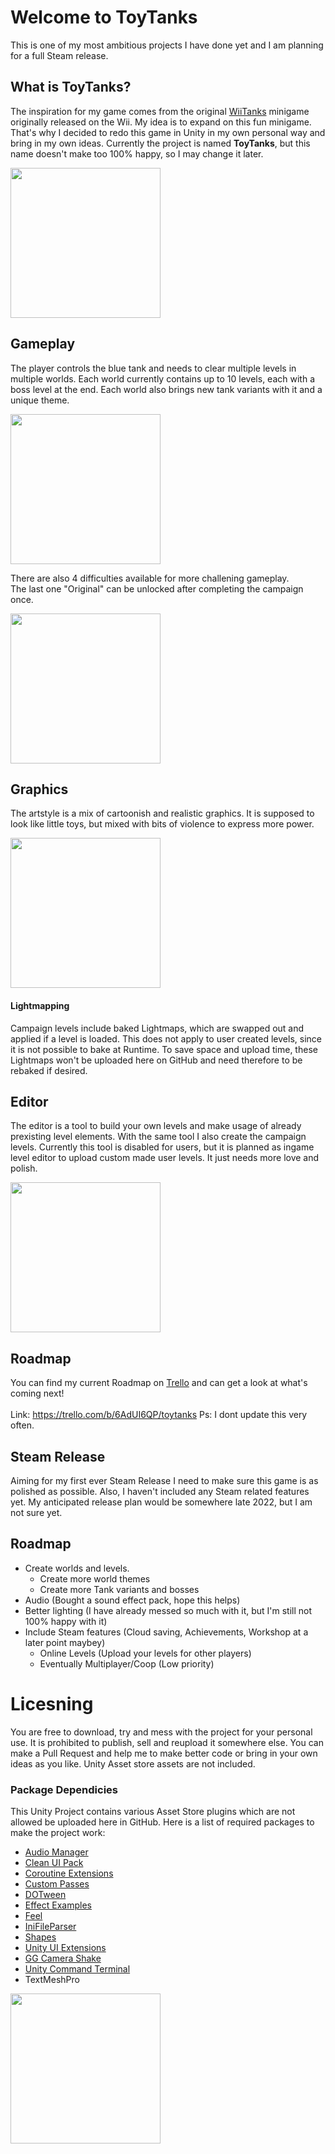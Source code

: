 # Welcome to ToyTanks

This is one of my most ambitious projects I have done yet and I am planning for a full Steam release.

## What is ToyTanks?

The inspiration for my game comes from the original [WiiTanks](https://nintendo.fandom.com/wiki/Tanks!) minigame originally released on the Wii.
My idea is to expand on this fun minigame. That's why I decided to redo this game in Unity in my own personal way and bring in my own ideas.
Currently the project is named **ToyTanks**, but this name doesn't make too 100% happy, so I may change it later.

<img src="https://sperlich.at/assets/project_pictures/toytanks_preview.png?" style="width:25vw" />

## Gameplay

The player controls the blue tank and needs to clear multiple levels in multiple worlds. Each world currently contains up to 10 levels, each with a boss level at the end.
Each world also brings new tank variants with it and a unique theme.

<img src="https://sperlich.at/assets/project_pictures/toytanks_1.png?" style="width:25vw" />


There are also 4 difficulties available for more challening gameplay.<br>
The last one "Original" can be unlocked after completing the campaign once.

<img src="https://sperlich.at/assets/project_pictures/toytanks_0.png?" style="width:25vw" />


## Graphics

The artstyle is a mix of cartoonish and realistic graphics. It is supposed to look like little toys, but mixed with bits of violence to express more power.


<img src="https://sperlich.at/assets/project_pictures/toytanks_4.png?" style="width:25vw" />

#### Lightmapping

Campaign levels include baked Lightmaps, which are swapped out and applied if a level is loaded. This does not apply to user created levels, since it is not possible to bake at Runtime. To save space and upload time, these Lightmaps won't be uploaded here on GitHub and need therefore to be rebaked if desired.

## Editor

The editor is a tool to build your own levels and make usage of already prexisting level elements. With the same tool I also create the campaign levels.
Currently this tool is disabled for users, but it is planned as ingame level editor to upload custom made user levels. It just needs more love and polish.

<img src="https://sperlich.at/assets/project_pictures/toytanks_2.png?" style="width:25vw" />

## Roadmap

You can find my current Roadmap on [Trello](https://trello.com/b/6AdUI6QP/toytanks) and can get a look at what's coming next! <br><br>
Link: https://trello.com/b/6AdUI6QP/toytanks
Ps: I dont update this very often.

## Steam Release

Aiming for my first ever Steam Release I need to make sure this game is as polished as possible. Also, I haven't included any Steam related features yet.
My anticipated release plan would be somewhere late 2022, but I am not sure yet.

## Roadmap
* Create worlds and levels.
  * Create more world themes
  * Create more Tank variants and bosses
* Audio (Bought a sound effect pack, hope this helps)
* Better lighting (I have already messed so much with it, but I'm still not 100% happy with it)
* Include Steam features (Cloud saving, Achievements, Workshop at a later point maybey)
  * Online Levels (Upload your levels for other players)
  * Eventually Multiplayer/Coop (Low priority)

# Licesning

You are free to download, try and mess with the project for your personal use. It is prohibited to publish, sell and reupload it somewhere else.
You can make a Pull Request and help me to make better code or bring in your own ideas as you like.
Unity Asset store assets are not included.

### Package Dependicies

This Unity Project contains various Asset Store plugins which are not allowed be uploaded here in GitHub.
Here is a list of required packages to make the project work:

* [Audio Manager](https://assetstore.unity.com/packages/tools/audio/audio-manager-cg-149123)
* [Clean UI Pack](https://assetstore.unity.com/packages/2d/gui/modern-and-clean-ui-pack-198475)
* [Coroutine Extensions](https://assetstore.unity.com/packages/tools/utilities/coroutine-extensions-179211)
* [Custom Passes](https://github.com/alelievr/HDRP-Custom-Passes)
* [DOTween](https://assetstore.unity.com/packages/tools/animation/dotween-hotween-v2-27676)
* [Effect Examples](https://assetstore.unity.com/packages/essentials/asset-packs/unity-particle-pack-5-x-73777)
* [Feel](https://assetstore.unity.com/packages/tools/particles-effects/feel-183370)
* [IniFileParser](https://github.com/rickyah/ini-parser)
* [Shapes](https://assetstore.unity.com/packages/tools/particles-effects/shapes-173167)
* [Unity UI Extensions](https://github.com/JohannesDeml/unity-ui-extensions)
* [GG Camera Shake](https://github.com/gasgiant/Camera-Shake)
* [Unity Command Terminal](https://github.com/stillwwater/command_terminal)
* TextMeshPro

<img src="https://sperlich.at/assets/project_pictures/toytanks_extensions.png?" style="width:25vw" />
